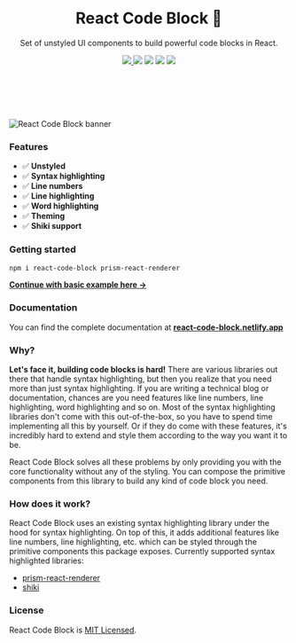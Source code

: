 <div align="center">
  <br />
  <br />
  <h1>React Code Block 🧩</h1>
  <p>
    Set of unstyled UI components to build powerful code blocks in React.
  </p>
  <p>
    <a href="https://www.npmjs.com/package/react-code-block">
    <img src="https://badgen.net/npm/v/react-code-block" />
  </a>
  <img src="https://badgen.net/bundlephobia/minzip/react-code-block?label=gzipped%20size" />
  <img src="https://badgen.net/npm/types/react-code-block" />
  <img src="https://badgen.net/bundlephobia/tree-shaking/react-code-block" />
  <img src="https://badgen.net/npm/license/react-code-block" />
  </p>
  <br />
  <br />
  <br />
  <br />
</div>

![React Code Block banner](https://react-code-block.netlify.app/banner.jpg)

### Features

- ✅ **Unstyled**
- ✅ **Syntax highlighting**
- ✅ **Line numbers**
- ✅ **Line highlighting**
- ✅ **Word highlighting**
- ✅ **Theming**
- ✅ **Shiki support**

### Getting started

```bash
npm i react-code-block prism-react-renderer
```

[**Continue with basic example here →**](https://react-code-block.netlify.app/usage#basic-example)

### Documentation

You can find the complete documentation at [**react-code-block.netlify.app**](https://react-code-block.netlify.app)

### Why?

**Let's face it, building code blocks is hard!** There are various libraries out there that handle syntax highlighting, but then you realize that you need more than just
syntax highlighting. If you are writing a technical blog or documentation, chances are you need features like line numbers, line highlighting, word highlighting and so on.
Most of the syntax highlighting libraries don't come with this out-of-the-box, so you have to spend time implementing all this by yourself. Or if they do come with these
features, it's incredibly hard to extend and style them according to the way you want it to be.

React Code Block solves all these problems by only providing you with the core functionality without any of the styling. You can compose the primitive components from this
library to build any kind of code block you need.

### How does it work?

React Code Block uses an existing syntax highlighting library under the hood for syntax highlighting. On top of this, it adds
additional features like line numbers, line highlighting, etc. which can be styled through the primitive components this package exposes.
Currently supported syntax highlighted libraries:
- [prism-react-renderer](https://github.com/FormidableLabs/prism-react-renderer)
- [shiki](https://shiki.matsu.io/)

### License

React Code Block is [MIT Licensed](https://github.com/blenderskool/react-code-block/blob/master/LICENSE).
